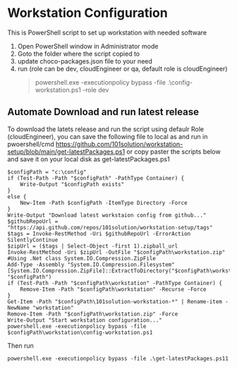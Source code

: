 # Workstation Configuration
This is PowerShell script to set up workstation with needed software
1. Open PowerShell window in Administrator mode
1. Goto the folder where the script copied to
1. update choco-packages.json file to your need
1. run (role can be dev, cloudEngineer or qa, default role is cloudEngineer)
    > powershell.exe -executionpolicy bypass -file .\config-workstation.ps1 -role dev

## Automate Download and run latest release
To download the latets release and run the script using defaulr Role (cloudEngineer), you can save the following file to local as and run in pwoershell/cmd
https://github.com/101solution/workstation-setup/blob/main/get-latestPackages.ps1 or copy paster the scripts below and save it on your local disk as get-latestPackages.ps1

```
$configPath = "c:\config"
if (Test-Path -Path "$configPath" -PathType Container) {
    Write-Output "$configPath exists"
}
else {
    New-Item -Path $configPath -ItemType Directory -Force
}
Write-Output "Download latest workstaion config from github..."
$githubRepoUrl = "https://api.github.com/repos/101solution/workstation-setup/tags"
$tags = Invoke-RestMethod -Uri $githubRepoUrl -ErrorAction SilentlyContinue
$zipUrl = ($tags | Select-Object -first 1).zipball_url
Invoke-RestMethod -Uri $zipUrl -OutFile "$configPath\workstation.zip"
#Using .Net class System.IO.Compression.ZipFile
Add-Type -Assembly "System.IO.Compression.Filesystem"
[System.IO.Compression.ZipFile]::ExtractToDirectory("$configPath\workstation.zip", "$configPath")
if (Test-Path -Path "$configPath\workstation" -PathType Container) {
    Remove-Item -Path "$configPath\workstation" -Recurse -Force
}
Get-Item -Path "$configPath\101solution-workstation-*" | Rename-item -NewName "workstation"
Remove-Item -Path "$configPath\workstation.zip" -Force
Write-Output "Start workstation configuration..."
powershell.exe -executionpolicy bypass -file $configPath\workstation\config-workstation.ps1
```
Then run 

```
powershell.exe -executionpolicy bypass -file .\get-latestPackages.ps11
```
